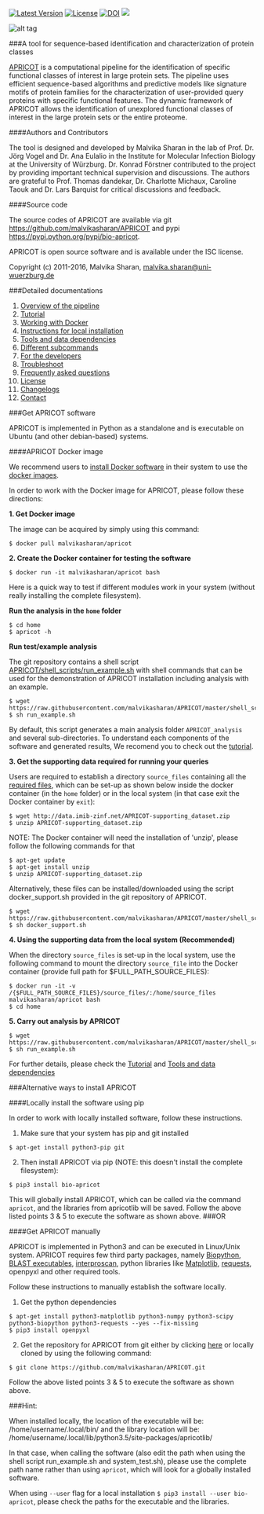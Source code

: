 [![Latest Version](https://img.shields.io/pypi/v/bio-apricot.svg)](https://pypi.python.org/pypi/bio-apricot/)
[![License](https://img.shields.io/pypi/l/bio-apricot.svg)](https://pypi.python.org/pypi/bio-apricot/)
[![DOI](https://zenodo.org/badge/21283/malvikasharan/APRICOT.svg)](https://zenodo.org/badge/latestdoi/21283/malvikasharan/APRICOT)
[![](https://images.microbadger.com/badges/version/malvikasharan/apricot.svg)](https://microbadger.com/images/malvikasharan/apricot "Get your own version badge on microbadger.com")

![alt tag](https://github.com/malvikasharan/APRICOT/blob/master/APRICOT_logo.png)

###A tool for sequence-based identification and characterization of protein classes

[APRICOT](http://malvikasharan.github.io/APRICOT/) is a computational pipeline for the identification of specific functional classes of interest in large protein sets. The pipeline uses efficient sequence-based algorithms and predictive models like signature motifs of protein families for the characterization of user-provided query proteins with specific functional features. The dynamic framework of APRICOT allows the identification of unexplored functional classes of interest in the large protein sets or the entire proteome.

####Authors and Contributors

The tool is designed and developed by Malvika Sharan in the lab of Prof. Dr. Jörg Vogel and Dr. Ana Eulalio in the Institute for Molecular Infection Biology at the University of Würzburg. Dr. Konrad Förstner contributed to the project by providing important technical supervision and discussions. The authors are grateful to Prof. Thomas dandekar, Dr. Charlotte Michaux, Caroline Taouk and Dr. Lars Barquist for critical discussions and feedback.

####Source code

The source codes of APRICOT are available via git https://github.com/malvikasharan/APRICOT and pypi https://pypi.python.org/pypi/bio-apricot.

APRICOT is open source software and is available under the ISC license.

Copyright (c) 2011-2016, Malvika Sharan, <malvika.sharan@uni-wuerzburg.de>

###Detailed documentations

1. [Overview of the pipeline](https://github.com/malvikasharan/APRICOT/blob/master/documentation/pipeline_overview.md)
1. [Tutorial](https://github.com/malvikasharan/APRICOT/blob/master/documentation/APRICOT_tutorial.md)
1. [Working with Docker](https://github.com/malvikasharan/APRICOT/blob/master/documentation/docker.md)
1. [Instructions for local installation](https://github.com/malvikasharan/APRICOT/blob/master/documentation/local_installation.md)
1. [Tools and data dependencies](https://github.com/malvikasharan/APRICOT/blob/master/documentation/software_dependencies.md)
1. [Different subcommands](https://github.com/malvikasharan/APRICOT/blob/master/documentation/subcommands.md)
1. [For the developers](https://github.com/malvikasharan/APRICOT/blob/master/documentation/for_the_developers.md)
1. [Troubleshoot](https://github.com/malvikasharan/APRICOT/blob/master/documentation/troubleshooting.md)
1. [Frequently asked questions](https://github.com/malvikasharan/APRICOT/blob/master/documentation/FAQs.md)
1. [License](https://github.com/malvikasharan/APRICOT/blob/master/LICENSE.md)
1. [Changelogs](https://github.com/malvikasharan/APRICOT/blob/master/CHANGELOGS.txt)
1. [Contact](https://github.com/malvikasharan/APRICOT/blob/master/documentation/contact.md)


###Get APRICOT software 

APRICOT is implemented in Python as a standalone and is executable on Ubuntu (and other debian-based) systems.

####APRICOT Docker image

We recommend users to [install Docker software](https://docs.docker.com/engine/installation/) in their system to use the [docker images](https://hub.docker.com/r/malvikasharan/). 

In order to work with the Docker image for APRICOT, please follow these directions:

**1. Get Docker image**

  The image can be acquired by simply using this command:

  ```
  $ docker pull malvikasharan/apricot
  ```

**2. Create the Docker container for testing the software**
  
  ```
  $ docker run -it malvikasharan/apricot bash
  ```
  
  Here is a quick way to test if different modules work in your system (without really installing the complete filesystem).
  
  **Run the analysis in the `home` folder**
  
  ```
  $ cd home
  $ apricot -h
  ```
  
   **Run test/example analysis**
  
   The git repository contains a shell script [APRICOT/shell_scripts/run_example.sh](https://github.com/malvikasharan/APRICOT/blob/master/shell_scripts/run_example.sh) with shell commands that can be used for the demonstration of APRICOT installation including analysis with an example. 

  ```
  $ wget https://raw.githubusercontent.com/malvikasharan/APRICOT/master/shell_scripts/run_example.sh
  $ sh run_example.sh
  ```
  
  By default, this script generates a main analysis folder `APRICOT_analysis` and several sub-directories. To understand each components of the software and generated results, We recomend you to check out the [tutorial](https://github.com/malvikasharan/APRICOT/blob/master/documentation/APRICOT_tutorial.md).

**3. Get the supporting data required for running your queries**

  Users are required to establish a directory `source_files` containing all the [required files](https://github.com/malvikasharan/APRICOT/blob/master/documentation/database_dependencies.md), which can be set-up as shown below inside the docker container (in the `home` folder) or in the local system (in that case exit the Docker container by `exit`):

  ```
  $ wget http://data.imib-zinf.net/APRICOT-supporting_dataset.zip
  $ unzip APRICOT-supporting_dataset.zip
  ```
  NOTE: The Docker container will need the installation of 'unzip', please follow the following commands for that
  
  ```
  $ apt-get update
  $ apt-get install unzip
  $ unzip APRICOT-supporting_dataset.zip
  ```

  Alternatively, these files can be installed/downloaded using the script docker_support.sh provided in the git repository of APRICOT.

  ```
  $ wget https://raw.githubusercontent.com/malvikasharan/APRICOT/master/shell_scripts/docker_support.sh
  $ sh docker_support.sh
  ```

**4. Using the supporting data from the local system (Recommended)**
    
  When the directory `source_files` is set-up in the local system, use the following command to mount the directory `source_file` into the Docker container (provide full path for $FULL_PATH_SOURCE_FILES):

  ```
  $ docker run -it -v /{$FULL_PATH_SOURCE_FILES}/source_files/:/home/source_files malvikasharan/apricot bash
  $ cd home
  ```
  
**5. Carry out analysis by APRICOT**
  ```
  $ wget https://raw.githubusercontent.com/malvikasharan/APRICOT/master/shell_scripts/run_example.sh
  $ sh run_example.sh
  ```
  For further details, please check the [Tutorial](https://github.com/malvikasharan/APRICOT/blob/master/documentation/APRICOT_tutorial.md) and [Tools and data dependencies](https://github.com/malvikasharan/APRICOT/blob/master/documentation/software_dependencies.md)

###Alternative ways to install APRICOT

####Locally install the software using pip

In order to work with locally installed software, follow these instructions.

1. Make sure that your system has pip and git installed 

  ````
  $ apt-get install python3-pip git 
  ````

2. Then install APRICOT via pip (NOTE: this doesn't install the complete filesystem):

  ````
  $ pip3 install bio-apricot 
  ````

  This will globally install APRICOT, which can be called via the command `apricot`, and the libraries from apricotlib will be saved.
  Follow the above listed points 3 & 5 to execute the software as shown above.
###OR

####Get APRICOT manually

APRICOT is implemented in Python3 and can be executed in Linux/Unix system. APRICOT requires few third party packages, namely [Biopython](http://biopython.org/wiki/Main_Page), [BLAST executables](https://blast.ncbi.nlm.nih.gov/Blast.cgi?PAGE_TYPE=BlastDocs&DOC_TYPE=Download), [interproscan](https://www.ebi.ac.uk/interpro/interproscan.html), python libraries like [Matplotlib](http://matplotlib.org/), [requests](https://pypi.python.org/pypi/requests), openpyxl and other required tools.

Follow these instructions to manually establish the software locally.

1. Get the python dependencies

  ````
  $ apt-get install python3-matplotlib python3-numpy python3-scipy python3-biopython python3-requests --yes --fix-missing
  $ pip3 install openpyxl
  ````

2. Get the repository for APRICOT from git either by clicking [here](https://github.com/malvikasharan/APRICOT/archive/master.zip) or locally cloned by using the following command:

  ```
  $ git clone https://github.com/malvikasharan/APRICOT.git
  ```  
  Follow the above listed points 3 & 5 to execute the software as shown above.

###Hint:

When installed locally, the location of the executable will be: /home/username/.local/bin/
and the library location will be: /home/username/.local/lib/python3.5/site-packages/apricotlib/

In that case, when calling the software (also edit the path when using the shell script run_example.sh and system_test.sh), please use the complete path name rather than using `apricot`, which will look for a globally installed software.

When using `--user` flag for a local installation `$ pip3 install --user bio-apricot`, please check the paths for the executable and the libraries.
